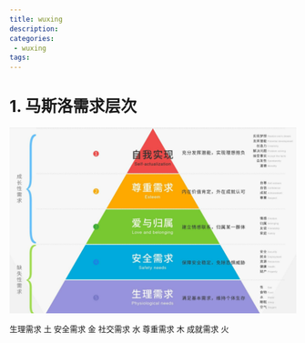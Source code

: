```yaml
---
title: wuxing
description:
categories:
 - wuxing
tags:
---
```


# 1. 马斯洛需求层次

![Mobile Preview](/assets/images/yin/马斯洛需求层次.png)

生理需求 土
安全需求 金
社交需求 水
尊重需求 木
成就需求 火

